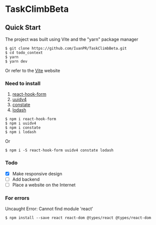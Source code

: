# TaskClimbBeta

## Quick Start
The project was built using Vite and the "yarn" package manager

```shell
$ git clone https://github.com/IuanPR/TaskClimbBeta.git
$ cd todo_context
$ yarn
$ yarn dev
```
Or refer to the [Vite](https://vitejs.dev/guide/) website

### Need to install
1. [react-hook-form](https://www.react-hook-form.com/)
2. [uuidv4](https://www.npmjs.com/package/uuidv4)
3. [constate](https://github.com/diegohaz/constate)
4. [lodash](https://lodash.com/)
```shell
$ npm i react-hook-form
$ npm i uuidv4
$ npm i constate
$ npm i lodash
```
Or
```shell
$ npm i -S react-hook-form uuidv4 constate lodash
```
### Todo
- [x] Make responsive design
- [ ] Add backend
- [ ] Place a website on the Internet

### For errors
Uncaught Error: Cannot find module 'react'
```shell
$ npm install --save react react-dom @types/react @types/react-dom
```





